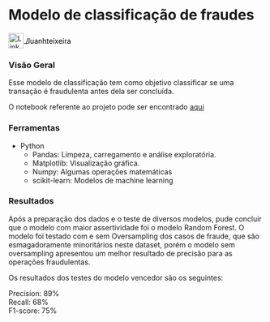 # Modelo de classificação de fraudes
<p>
  <a href="https://www.linkedin.com/in/luanhteixeira/" target="_blank">
    <img src="https://upload.wikimedia.org/wikipedia/commons/thumb/c/ca/LinkedIn_logo_initials.png/800px-LinkedIn_logo_initials.png" alt="LinkedIn" width="30" height="30" style="vertical-align: middle;"/>
    <span style="vertical-align: middle; color: black;">/luanhteixeira</span>
  </a>
</p>

### Visão Geral

Esse modelo de classificação tem como objetivo classificar se uma transação é fraudulenta antes dela ser concluída.  

O notebook referente ao projeto pode ser encontrado [aqui](https://github.com/LuanHott/Modelo_Classificacao/blob/main/Classifica%C3%A7%C3%A3o_de_fraudes.ipynb)

### Ferramentas
- Python
  - Pandas: Limpeza, carregamento e análise exploratória.
  - Matplotlib: Visualização gráfica.
  - Numpy: Algumas operações matemáticas
  - scikit-learn: Modelos de machine learning

### Resultados

Após a preparação dos dados e o teste de diversos modelos, pude concluir que o modelo com maior assertividade foi o modelo Random Forest. O modelo foi testado com e sem Oversampling dos casos de fraude, que são esmagadoramente minoritários neste dataset, porém o modelo sem oversampling apresentou um melhor resultado de precisão para as operações fraudulentas. 

Os resultados dos testes do modelo vencedor são os seguintes:

Precision: 89% </br>
Recall: 68% </br>
F1-score: 75% </br>











